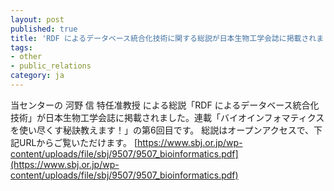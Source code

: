 ```yaml
---
layout: post
published: true
title: 'RDF によるデータベース統合化技術に関する総説が日本生物工学会誌に掲載されました'
tags:
- other
- public_relations
category: ja
---
```


当センターの 河野 信 特任准教授 による総説「RDF によるデータベース統合化技術」が日本生物工学会誌に掲載されました。連載「バイオインフォマティクスを使い尽くす秘訣教えます！」の第6回目です。
総説はオープンアクセスで、下記URLからご覧いただけます。
[https://www.sbj.or.jp/wp-content/uploads/file/sbj/9507/9507_bioinformatics.pdf](https://www.sbj.or.jp/wp-content/uploads/file/sbj/9507/9507_bioinformatics.pdf)